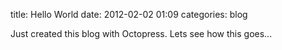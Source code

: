 title: Hello World
date: 2012-02-02 01:09
categories: blog


Just created this blog with Octopress. Lets see how this goes...
